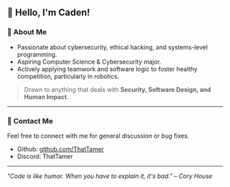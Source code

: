 ## 👋 Hello, I'm Caden!

### 🧠 About Me
- Passionate about cybersecurity, ethical hacking, and systems-level programming.
- Aspiring Computer Science & Cybersecurity major.
- Actively applying teamwork and software logic to foster healthy competition, particularly in robotics.

> Drawn to anything that deals with **Security, Software Design, and Human Impact**.

---

### 💬 Contact Me
Feel free to connect with me for general discussion or bug fixes.
- Github: [github.com/ThatTamer](https://github.com/ThatTamer)
- Discord: ThatTamer

---

*"Code is like humor. When you have to explain it, it's bad." – Cory House*
